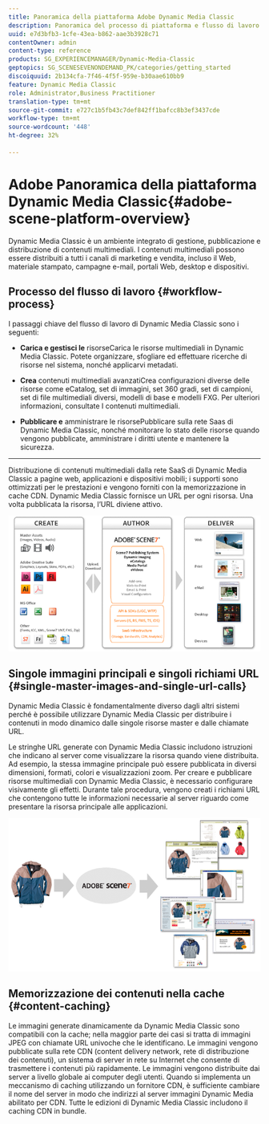 ```yaml
---
title: Panoramica della piattaforma Adobe Dynamic Media Classic
description: Panoramica del processo di piattaforma e flusso di lavoro di Dynamic Media Classic.
uuid: e7d3bfb3-1cfe-43ea-b862-aae3b3928c71
contentOwner: admin
content-type: reference
products: SG_EXPERIENCEMANAGER/Dynamic-Media-Classic
geptopics: SG_SCENESEVENONDEMAND_PK/categories/getting_started
discoiquuid: 2b134cfa-7f46-4f5f-959e-b30aae610bb9
feature: Dynamic Media Classic
role: Administrator,Business Practitioner
translation-type: tm+mt
source-git-commit: e727c1b5fb43c7def842ff1bafcc8b3ef3437cde
workflow-type: tm+mt
source-wordcount: '448'
ht-degree: 32%

---
```



# Adobe Panoramica della piattaforma Dynamic Media Classic{#adobe-scene-platform-overview}

Dynamic Media Classic è un ambiente integrato di gestione, pubblicazione e distribuzione di contenuti multimediali. I contenuti multimediali possono essere distribuiti a tutti i canali di marketing e vendita, incluso il Web, materiale stampato, campagne e-mail, portali Web, desktop e dispositivi.

## Processo del flusso di lavoro  {#workflow-process}

I passaggi chiave del flusso di lavoro di Dynamic Media Classic sono i seguenti:

* **Carica e gestisci le**
risorseCarica le risorse multimediali in Dynamic Media Classic. Potete organizzare, sfogliare ed effettuare ricerche di risorse nel sistema, nonché applicarvi metadati.

* **Crea**
contenuti multimediali avanzatiCrea configurazioni diverse delle risorse come eCatalog, set di immagini, set 360 gradi, set di campioni, set di file multimediali diversi, modelli di base e modelli FXG. Per ulteriori informazioni, consultate I contenuti multimediali.

* **Pubblicare e**
amministrare le risorsePubblicare sulla rete Saas di Dynamic Media Classic, nonché monitorare lo stato delle risorse quando vengono pubblicate, amministrare i diritti utente e mantenere la sicurezza.

* ****
Distribuzione di contenuti multimediali dalla rete SaaS di Dynamic Media Classic a pagine web, applicazioni e dispositivi mobili; i supporti sono ottimizzati per le prestazioni e vengono forniti con la memorizzazione in cache CDN. Dynamic Media Classic fornisce un URL per ogni risorsa. Una volta pubblicata la risorsa, l’URL diviene attivo.

![Il processo del flusso di lavoro di Dynamic Media Classic](/help/assets/gs_workflow.png)

## Singole immagini principali e singoli richiami URL {#single-master-images-and-single-url-calls}

Dynamic Media Classic è fondamentalmente diverso dagli altri sistemi perché è possibile utilizzare Dynamic Media Classic per distribuire i contenuti in modo dinamico dalle singole risorse master e dalle chiamate URL.

Le stringhe URL generate con Dynamic Media Classic includono istruzioni che indicano al server come visualizzare la risorsa quando viene distribuita. Ad esempio, la stessa immagine principale può essere pubblicata in diversi dimensioni, formati, colori e visualizzazioni zoom. Per creare e pubblicare risorse multimediali con Dynamic Media Classic, è necessario configurare visivamente gli effetti. Durante tale procedura, vengono creati i richiami URL che contengono tutte le informazioni necessarie al server riguardo come presentare la risorsa principale alle applicazioni.

![Dynamic Media Classic è in grado di fornire la stessa immagine master a diversi supporti in diverse dimensioni e formati.](/help/assets/gs_dynamic_publishing.png)

## Memorizzazione dei contenuti nella cache {#content-caching}

Le immagini generate dinamicamente da Dynamic Media Classic sono compatibili con la cache; nella maggior parte dei casi si tratta di immagini JPEG con chiamate URL univoche che le identificano. Le immagini vengono pubblicate sulla rete CDN (content delivery network, rete di distribuzione dei contenuti), un sistema di server in rete su Internet che consente di trasmettere i contenuti più rapidamente. Le immagini vengono distribuite dai server a livello globale ai computer degli utenti. Quando si implementa un meccanismo di caching utilizzando un fornitore CDN, è sufficiente cambiare il nome del server in modo che indirizzi al server immagini Dynamic Media abilitato per CDN. Tutte le edizioni di Dynamic Media Classic includono il caching CDN in bundle.
